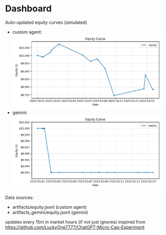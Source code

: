 # Dashboard

Auto-updated equity curves (simulated)

- custom agent: ![Equity Curve](artifacts/equity.png?v=4ad87d9)
- gemini: ![Equity Curve (Gemini)](artifacts_gemini/equity.png?v=4ad87d9)

Data sources:
- artifacts/equity.jsonl (custom agent)
- artifacts_gemini/equity.jsonl (gemini)

updates every 15m in market hours (if not just ignores)
inspired from https://github.com/LuckyOne7777/ChatGPT-Micro-Cap-Experiment